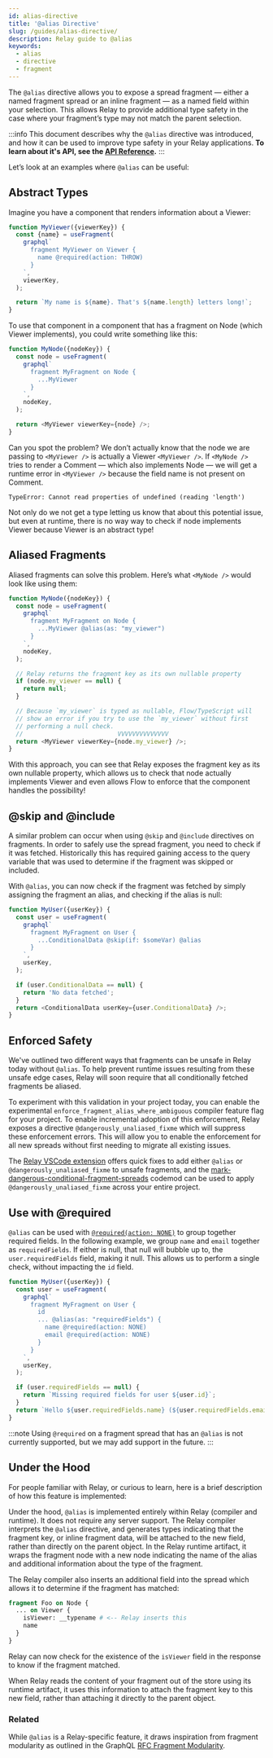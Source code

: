 ```yaml
---
id: alias-directive
title: '@alias Directive'
slug: /guides/alias-directive/
description: Relay guide to @alias
keywords:
  - alias
  - directive
  - fragment
---
```


The `@alias` directive allows you to expose a spread fragment — either a named
fragment spread or an inline fragment — as a named field within your selection.
This allows Relay to provide additional type safety in the case where your
fragment’s type may not match the parent selection.

:::info This document describes why the `@alias` directive was introduced, and
how it can be used to improve type safety in your Relay applications. **To learn
about it's API, see the
[API Reference](../api-reference/graphql/graphql-directives.md#alias).** :::

Let’s look at an examples where `@alias` can be useful:

## Abstract Types

Imagine you have a component that renders information about a Viewer:

```ts
function MyViewer({viewerKey}) {
  const {name} = useFragment(
    graphql`
      fragment MyViewer on Viewer {
        name @required(action: THROW)
      }
    `,
    viewerKey,
  );

  return `My name is ${name}. That's ${name.length} letters long!`;
}
```

To use that component in a component that has a fragment on Node (which Viewer
implements), you could write something like this:

```ts
function MyNode({nodeKey}) {
  const node = useFragment(
    graphql`
      fragment MyFragment on Node {
        ...MyViewer
      }
    `,
    nodeKey,
  );

  return <MyViewer viewerKey={node} />;
}
```

Can you spot the problem? We don’t actually know that the node we are passing to
`<MyViewer />` is actually a Viewer `<MyViewer />`. If `<MyNode />` tries to
render a Comment — which also implements Node — we will get a runtime error in
`<MyViewer />` because the field name is not present on Comment.

```
TypeError: Cannot read properties of undefined (reading 'length')
```

Not only do we not get a type letting us know that about this potential issue,
but even at runtime, there is no way way to check if node implements Viewer
because Viewer is an abstract type!

## Aliased Fragments

Aliased fragments can solve this problem. Here’s what `<MyNode />` would look
like using them:

```ts
function MyNode({nodeKey}) {
  const node = useFragment(
    graphql`
      fragment MyFragment on Node {
        ...MyViewer @alias(as: "my_viewer")
      }
    `,
    nodeKey,
  );

  // Relay returns the fragment key as its own nullable property
  if (node.my_viewer == null) {
    return null;
  }

  // Because `my_viewer` is typed as nullable, Flow/TypeScript will
  // show an error if you try to use the `my_viewer` without first
  // performing a null check.
  //                          VVVVVVVVVVVVVV
  return <MyViewer viewerKey={node.my_viewer} />;
}
```

With this approach, you can see that Relay exposes the fragment key as its own
nullable property, which allows us to check that node actually implements Viewer
and even allows Flow to enforce that the component handles the possibility!

## @skip and @include

A similar problem can occur when using `@skip` and `@include` directives on
fragments. In order to safely use the spread fragment, you need to check if it
was fetched. Historically this has required gaining access to the query variable
that was used to determine if the fragment was skipped or included.

With `@alias`, you can now check if the fragment was fetched by simply assigning
the fragment an alias, and checking if the alias is null:

```ts
function MyUser({userKey}) {
  const user = useFragment(
    graphql`
      fragment MyFragment on User {
        ...ConditionalData @skip(if: $someVar) @alias
      }
    `,
    userKey,
  );

  if (user.ConditionalData == null) {
    return 'No data fetched';
  }
  return <ConditionalData userKey={user.ConditionalData} />;
}
```

## Enforced Safety

We've outlined two different ways that fragments can be unsafe in Relay today
without `@alias`. To help prevent runtime issues resulting from these unsafe
edge cases, Relay will soon require that all conditionally fetched fragments be
aliased.

To experiment with this validation in your project today, you can enable the
experimental `enforce_fragment_alias_where_ambiguous` compiler feature flag for
your project. To enable incremental adoption of this enforcement, Relay exposes
a directive `@dangerously_unaliased_fixme` which will suppress these enforcement
errors. This will allow you to enable the enforcement for all new spreads
without first needing to migrate all existing issues.

The [Relay VSCode extension](../editor-support.md) offers quick fixes to add
either `@alias` or `@dangerously_unaliased_fixme` to unsafe fragments, and the
[mark-dangerous-conditional-fragment-spreads](../codemods/#mark-dangerous-conditional-fragment-spreads)
codemod can be used to apply `@dangerously_unaliased_fixme` across your entire
project.

## Use with @required

`@alias` can be used with [`@required(action: NONE)`](./required-directive.md)
to group together required fields. In the following example, we group `name` and
`email` together as `requiredFields`. If either is null, that null will bubble
up to, the `user.requiredFields` field, making it null. This allows us to
perform a single check, without impacting the `id` field.

```ts
function MyUser({userKey}) {
  const user = useFragment(
    graphql`
      fragment MyFragment on User {
        id
        ... @alias(as: "requiredFields") {
          name @required(action: NONE)
          email @required(action: NONE)
        }
      }
    `,
    userKey,
  );

  if (user.requiredFields == null) {
    return `Missing required fields for user ${user.id}`;
  }
  return `Hello ${user.requiredFields.name} (${user.requiredFields.email}).!`;
}
```

:::note Using `@required` on a fragment spread that has an `@alias` is not
currently supported, but we may add support in the future. :::

## Under the Hood

For people familiar with Relay, or curious to learn, here is a brief description
of how this feature is implemented:

Under the hood, `@alias` is implemented entirely within Relay (compiler and
runtime). It does not require any server support. The Relay compiler interprets
the `@alias` directive, and generates types indicating that the fragment key, or
inline fragment data, will be attached to the new field, rather than directly on
the parent object. In the Relay runtime artifact, it wraps the fragment node
with a new node indicating the name of the alias and additional information
about the type of the fragment.

The Relay compiler also inserts an additional field into the spread which allows
it to determine if the fragment has matched:

```graphql
fragment Foo on Node {
  ... on Viewer {
    isViewer: __typename # <-- Relay inserts this
    name
  }
}
```

Relay can now check for the existence of the `isViewer` field in the response to
know if the fragment matched.

When Relay reads the content of your fragment out of the store using its runtime
artifact, it uses this information to attach the fragment key to this new field,
rather than attaching it directly to the parent object.

### Related

While `@alias` is a Relay-specific feature, it draws inspiration from fragment
modularity as outlined in the GraphQL
[RFC Fragment Modularity](https://github.com/graphql/graphql-wg/blob/main/rfcs/FragmentModularity.md).
